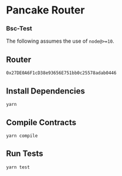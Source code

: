 # Pancake Router

### Bsc-Test

The following assumes the use of `node@>=10`.

## Router
`0x27DE0A6F1cD38e93656E751bb0c25578adab0446`

## Install Dependencies

`yarn`

## Compile Contracts

`yarn compile`

## Run Tests

`yarn test`
